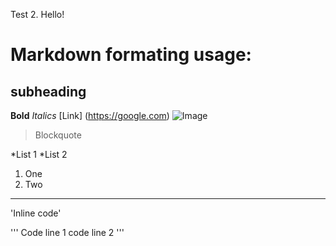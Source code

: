 Test 2. Hello!

# Markdown formating usage:
## subheading

**Bold**
*Italics*
[Link] (https://google.com)
![Image](https://upload.wikimedia.org/wikipedia/commons/thumb/b/b6/Image_created_with_a_mobile_phone.png/1200px-Image_created_with_a_mobile_phone.png)

> Blockquote

*List 1
*List 2
1. One
2. Two

---

'Inline code'

'''
Code line 1
code line 2
'''
